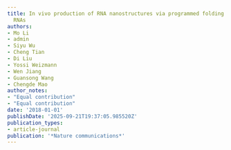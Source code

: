 ```yaml
---
title: In vivo production of RNA nanostructures via programmed folding of single-stranded
  RNAs
authors:
- Mo Li
- admin
- Siyu Wu
- Cheng Tian
- Di Liu
- Yossi Weizmann
- Wen Jiang
- Guansong Wang
- Chengde Mao
author_notes:
- "Equal contribution"
- "Equal contribution"
date: '2018-01-01'
publishDate: '2025-09-21T19:37:05.985520Z'
publication_types:
- article-journal
publication: '*Nature communications*'
---
```

